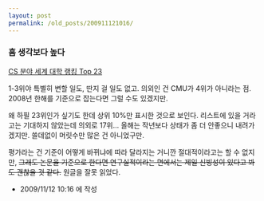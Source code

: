 ```yaml
---
layout: post
permalink: /old_posts/200911121016/
---
```


### 흠 생각보다 높다

<a href="http://kkhsoft.egloos.com/5120184" title="">CS 분야 세계 대학 랭킹 Top 23</a>

1-3위야 특별히 변할 일도, 딴지 걸 일도 없고. 의외인 건 CMU가 4위가 아니라는 점. 2008년 한해를 기준으로 잡는다면 그럴 수도 있겠지만.

왜 하필 23위인가 싶기도 한데 상위 10%만 표시한 것으로 보인다. 리스트에 있을 거라고는 기대하지 않았는데 의외로 17위... 올해는 작년보다 상태가 좀 더 안좋으니 내려가겠지만. 쓸데없이 머릿수만 많은 건 아니었구만.

평가라는 건 기준이 어떻게 바뀌냐에 따라 달라지는 거니깐 절대적이라고는 할 수 없지만, <strike>그래도 논문을 기준으로 한다면 연구실적이라는 면에서는 제일 신빙성이 있다고 봐도 괜찮을 것 같다.</strike> 원글을 잘못 읽었다.





- 2009/11/12 10:16 에 작성